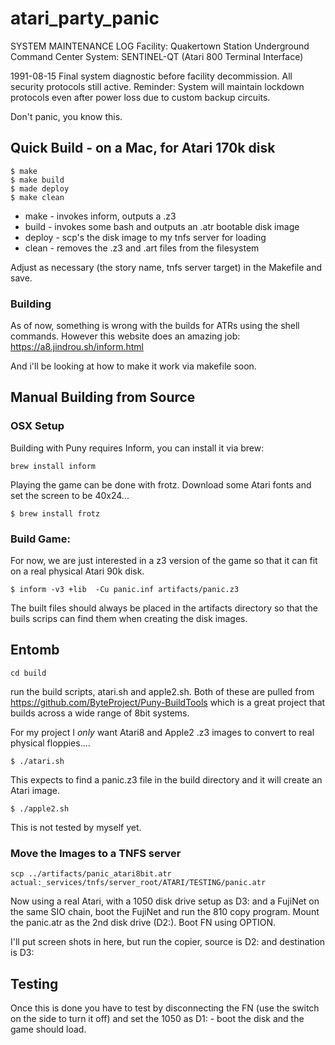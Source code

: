 # atari_party_panic

SYSTEM MAINTENANCE LOG
Facility: Quakertown Station Underground Command Center
System: SENTINEL-QT (Atari 800 Terminal Interface)

1991-08-15
Final system diagnostic before facility decommission. All security protocols still active. Reminder: System will maintain lockdown protocols even after power loss due to custom backup circuits.


Don't panic, you know this.


## Quick Build - on a Mac, for Atari 170k disk
```
$ make
$ make build
$ made deploy
$ make clean
```

 - make    - invokes inform, outputs a .z3
 - build   - invokes some bash and outputs an .atr bootable disk image
 - deploy  - scp's the disk image to my tnfs server for loading
 - clean   - removes the .z3 and .art files from the filesystem

 Adjust as necessary (the story name, tnfs server target) in the Makefile and save.
 

### Building 

As of now, something is wrong with the builds for ATRs using the shell commands. However this website does an amazing job:
https://a8.jindrou.sh/inform.html

And i'll be looking at how to make it work via makefile soon.



## Manual Building from Source


### OSX Setup

Building with Puny requires Inform, you can install it via brew:
```
brew install inform
```

Playing the game can be done with frotz. Download some Atari fonts and set the screen to be 40x24...
```
$ brew install frotz
```

### Build Game:
For now, we are just interested in a z3 version of the game so that it can fit on a real physical Atari 90k disk.

```
$ inform -v3 +lib  -Cu panic.inf artifacts/panic.z3
```

The built files should always be placed in the artifacts directory so that the buils scrips can find them when creating the disk images.


## Entomb

```
cd build

```

run the build scripts, atari.sh and apple2.sh.
Both of these are pulled from https://github.com/ByteProject/Puny-BuildTools
which is a great project that builds across a wide range of 8bit systems.

For my project I _only_ want Atari8 and Apple2 .z3 images to convert to real physical floppies....

```
$ ./atari.sh

```
This expects to find a panic.z3 file in the build directory and it will create an Atari image.

```
$ ./apple2.sh
```

This is not tested by myself yet.


### Move the Images to a TNFS server

```
scp ../artifacts/panic_atari8bit.atr actual:_services/tnfs/server_root/ATARI/TESTING/panic.atr

```

Now using a real Atari, with a 1050 disk drive setup as D3: and a FujiNet on the same SIO chain, boot the FujiNet and run the 810 copy program. Mount the panic.atr as the 2nd disk drive (D2:). Boot FN using OPTION.

I'll put screen shots in here, but run the copier, source is D2: and destination is D3:


## Testing

Once this is done you have to test by disconnecting the FN (use the switch on the side to turn it off) and set the 1050 as D1: - boot the disk and the game should load.




